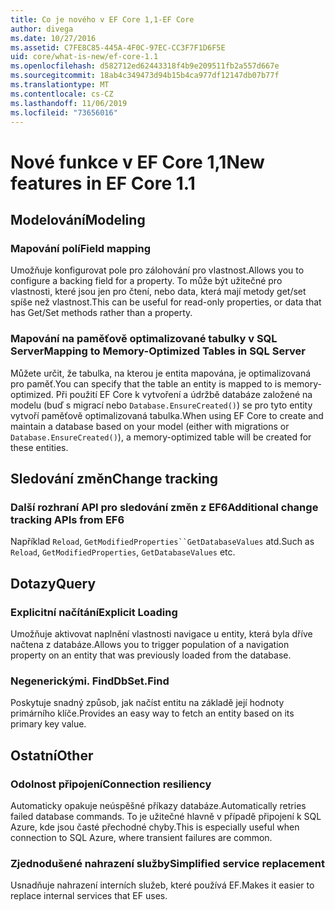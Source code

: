 ```yaml
---
title: Co je nového v EF Core 1,1-EF Core
author: divega
ms.date: 10/27/2016
ms.assetid: C7FE8C85-445A-4F0C-97EC-CC3F7F1D6F5E
uid: core/what-is-new/ef-core-1.1
ms.openlocfilehash: d582712ed62443318f4b9e209511fb2a557d667e
ms.sourcegitcommit: 18ab4c349473d94b15b4ca977df12147db07b77f
ms.translationtype: MT
ms.contentlocale: cs-CZ
ms.lasthandoff: 11/06/2019
ms.locfileid: "73656016"
---
```

# <a name="new-features-in-ef-core-11"></a><span data-ttu-id="e61dc-102">Nové funkce v EF Core 1,1</span><span class="sxs-lookup"><span data-stu-id="e61dc-102">New features in EF Core 1.1</span></span>

## <a name="modeling"></a><span data-ttu-id="e61dc-103">Modelování</span><span class="sxs-lookup"><span data-stu-id="e61dc-103">Modeling</span></span>

### <a name="field-mapping"></a><span data-ttu-id="e61dc-104">Mapování polí</span><span class="sxs-lookup"><span data-stu-id="e61dc-104">Field mapping</span></span>

<span data-ttu-id="e61dc-105">Umožňuje konfigurovat pole pro zálohování pro vlastnost.</span><span class="sxs-lookup"><span data-stu-id="e61dc-105">Allows you to configure a backing field for a property.</span></span> <span data-ttu-id="e61dc-106">To může být užitečné pro vlastnosti, které jsou jen pro čtení, nebo data, která mají metody get/set spíše než vlastnost.</span><span class="sxs-lookup"><span data-stu-id="e61dc-106">This can be useful for read-only properties, or data that has Get/Set methods rather than a property.</span></span>

### <a name="mapping-to-memory-optimized-tables-in-sql-server"></a><span data-ttu-id="e61dc-107">Mapování na paměťově optimalizované tabulky v SQL Server</span><span class="sxs-lookup"><span data-stu-id="e61dc-107">Mapping to Memory-Optimized Tables in SQL Server</span></span>

<span data-ttu-id="e61dc-108">Můžete určit, že tabulka, na kterou je entita mapována, je optimalizovaná pro paměť.</span><span class="sxs-lookup"><span data-stu-id="e61dc-108">You can specify that the table an entity is mapped to is memory-optimized.</span></span> <span data-ttu-id="e61dc-109">Při použití EF Core k vytvoření a údržbě databáze založené na modelu (buď s migrací nebo `Database.EnsureCreated()`) se pro tyto entity vytvoří paměťově optimalizovaná tabulka.</span><span class="sxs-lookup"><span data-stu-id="e61dc-109">When using EF Core to create and maintain a database based on your model (either with migrations or `Database.EnsureCreated()`), a memory-optimized table will be created for these entities.</span></span>

## <a name="change-tracking"></a><span data-ttu-id="e61dc-110">Sledování změn</span><span class="sxs-lookup"><span data-stu-id="e61dc-110">Change tracking</span></span>

### <a name="additional-change-tracking-apis-from-ef6"></a><span data-ttu-id="e61dc-111">Další rozhraní API pro sledování změn z EF6</span><span class="sxs-lookup"><span data-stu-id="e61dc-111">Additional change tracking APIs from EF6</span></span>

<span data-ttu-id="e61dc-112">Například `Reload`, `GetModifiedProperties``GetDatabaseValues` atd.</span><span class="sxs-lookup"><span data-stu-id="e61dc-112">Such as `Reload`, `GetModifiedProperties`, `GetDatabaseValues` etc.</span></span>

## <a name="query"></a><span data-ttu-id="e61dc-113">Dotazy</span><span class="sxs-lookup"><span data-stu-id="e61dc-113">Query</span></span>

### <a name="explicit-loading"></a><span data-ttu-id="e61dc-114">Explicitní načítání</span><span class="sxs-lookup"><span data-stu-id="e61dc-114">Explicit Loading</span></span>

<span data-ttu-id="e61dc-115">Umožňuje aktivovat naplnění vlastnosti navigace u entity, která byla dříve načtena z databáze.</span><span class="sxs-lookup"><span data-stu-id="e61dc-115">Allows you to trigger population of a navigation property on an entity that was previously loaded from the database.</span></span>

### <a name="dbsetfind"></a><span data-ttu-id="e61dc-116">Negenerickými. Find</span><span class="sxs-lookup"><span data-stu-id="e61dc-116">DbSet.Find</span></span>

<span data-ttu-id="e61dc-117">Poskytuje snadný způsob, jak načíst entitu na základě její hodnoty primárního klíče.</span><span class="sxs-lookup"><span data-stu-id="e61dc-117">Provides an easy way to fetch an entity based on its primary key value.</span></span>

## <a name="other"></a><span data-ttu-id="e61dc-118">Ostatní</span><span class="sxs-lookup"><span data-stu-id="e61dc-118">Other</span></span>

### <a name="connection-resiliency"></a><span data-ttu-id="e61dc-119">Odolnost připojení</span><span class="sxs-lookup"><span data-stu-id="e61dc-119">Connection resiliency</span></span>

<span data-ttu-id="e61dc-120">Automaticky opakuje neúspěšné příkazy databáze.</span><span class="sxs-lookup"><span data-stu-id="e61dc-120">Automatically retries failed database commands.</span></span> <span data-ttu-id="e61dc-121">To je užitečné hlavně v případě připojení k SQL Azure, kde jsou časté přechodné chyby.</span><span class="sxs-lookup"><span data-stu-id="e61dc-121">This is especially useful when connection to SQL Azure, where transient failures are common.</span></span>

### <a name="simplified-service-replacement"></a><span data-ttu-id="e61dc-122">Zjednodušené nahrazení služby</span><span class="sxs-lookup"><span data-stu-id="e61dc-122">Simplified service replacement</span></span>

<span data-ttu-id="e61dc-123">Usnadňuje nahrazení interních služeb, které používá EF.</span><span class="sxs-lookup"><span data-stu-id="e61dc-123">Makes it easier to replace internal services that EF uses.</span></span>
